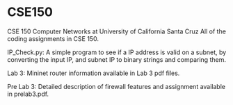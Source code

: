 # CSE150
CSE 150 Computer Networks at University of California Santa Cruz
All of the coding assignments in CSE 150. 

IP_Check.py: A simple program to see if a IP address is valid on a subnet, by converting the input IP, and subnet IP to binary strings and comparing them. 

Lab 3: Mininet router information available in Lab 3 pdf files. 

Pre Lab 3: Detailed description of firewall features and assignment available in prelab3.pdf.
